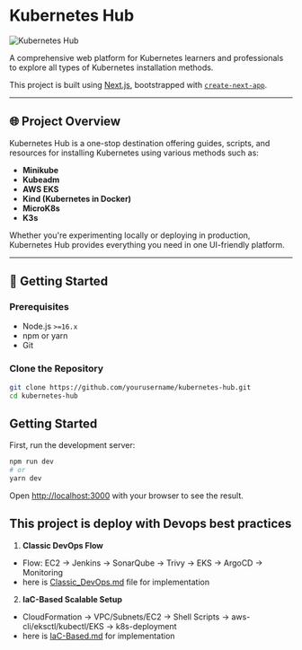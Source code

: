 # Kubernetes Hub

![Kubernetes Hub](./public/cover.png)

A comprehensive web platform for Kubernetes learners and professionals to explore all types of Kubernetes installation methods. 

This project is built using [Next.js](https://nextjs.org), bootstrapped with [`create-next-app`](https://nextjs.org/docs/app/api-reference/cli/create-next-app).

---

## 🌐 Project Overview

Kubernetes Hub is a one-stop destination offering guides, scripts, and resources for installing Kubernetes using various methods such as:

- **Minikube**
- **Kubeadm**
-  **AWS EKS**
- **Kind (Kubernetes in Docker)**
- **MicroK8s**
- **K3s**

Whether you're experimenting locally or deploying in production, Kubernetes Hub provides everything you need in one UI-friendly platform.

---

## 🚀 Getting Started

### Prerequisites

- Node.js `>=16.x`
- npm or yarn
- Git

### Clone the Repository

```bash
git clone https://github.com/yourusername/kubernetes-hub.git
cd kubernetes-hub
```

## Getting Started

First, run the development server:

```bash
npm run dev
# or
yarn dev
```

Open [http://localhost:3000](http://localhost:3000) with your browser to see the result.


## This project is deploy with Devops best practices 

1. **Classic DevOps Flow**
  - Flow: EC2 → Jenkins → SonarQube → Trivy → EKS → ArgoCD → Monitoring
  - here is [Classic_DevOps.md](https://github.com/GhanshyamRamole/k8s-Hub-app/blob/main/DevOps.md) file for implementation


2. **IaC-Based Scalable Setup**
  - CloudFormation → VPC/Subnets/EC2 → Shell Scripts → aws-cli/eksctl/kubectl/EKS → k8s-deployment 
  - here is [IaC-Based.md](https://github.com/GhanshyamRamole/k8s-Hub-app/blob/main/DevOps.md) for implementation  

